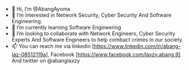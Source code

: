 - 👋 Hi, I’m @AbangAyoma
- 👀 I’m interested in Network Security, Cyber Security And Software Engineering.
- 🌱 I’m currently learning Software Engineering
- 💞️ I’m looking to collaborate with  Network Engineers, Cyber Security Experts And Software Engineers to help combact crimes in our society.
- 📫 You can reach me via linkedin [https://www.linkedin.com/in/abang-laz-08512119a], Facebook [https://www.facebook.com/laxzy.abang.9] And twitter on @abanglaxzy

<!---
AbangAyoma/AbangAyoma is a ✨ special ✨ repository because its `README.md` (this file) appears on your GitHub profile.
You can click the Preview link to take a look at your changes.
--->
